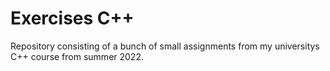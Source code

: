 # Exercises C++

Repository consisting of a bunch of small assignments from my universitys C++ course from summer 2022.